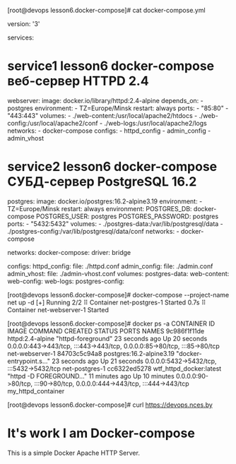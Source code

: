 [root@devops lesson6.docker-compose]# cat docker-compose.yml

version: '3'

services:
  # service1 lesson6 docker-compose веб-сервер HTTPD 2.4
  webserver:
    image: docker.io/library/httpd:2.4-alpine
    depends_on:
      - postgres
    environment:
      - TZ=Europe/Minsk
    restart: always
    ports:
      - "85:80"
      - "443:443"
    volumes:
      - ./web-content:/usr/local/apache2/htdocs
      - ./web-config:/usr/local/apache2/conf
      - ./web-logs:/usr/local/apache2/logs
    networks:
      - docker-compose
    configs:
      - httpd_config
      - admin_config
      - admin_vhost

  # service2 lesson6 docker-compose СУБД-сервер PostgreSQL 16.2
  postgres:
    image: docker.io/postgres:16.2-alpine3.19
    environment:
      - TZ=Europe/Minsk
    restart: always
    environment:
      POSTGRES_DB: docker-compose
      POSTGRES_USER: postgres
      POSTGRES_PASSWORD: postgres
    ports:
      - "5432:5432"
    volumes:
      - ./postgres-data:/var/lib/postgresql/data
      - ./postgres-config:/var/lib/postgresql/data/conf
    networks:
      - docker-compose

networks:
  docker-compose:
    driver: bridge

configs:
  httpd_config:
    file: ./httpd.conf
  admin_config:
    file: ./admin.conf
  admin_vhost:
    file: ./admin-vhost.conf
volumes:
  postgres-data:
  web-content:
  web-config:
  web-logs:
  postgres-config:
  
[root@devops lesson6.docker-compose]# docker-compose --project-name net up -d
[+] Running 2/2
 ⠿ Container net-postgres-1   Started                                                                                                                                           0.7s
 ⠿ Container net-webserver-1  Started     
 
[root@devops lesson6.docker-compose]# docker ps -a
CONTAINER ID   IMAGE                      COMMAND                  CREATED          STATUS          PORTS                                                                      NAMES
9c986f1f11de   httpd:2.4-alpine           "httpd-foreground"       23 seconds ago   Up 20 seconds   0.0.0.0:443->443/tcp, :::443->443/tcp, 0.0.0.0:85->80/tcp, :::85->80/tcp   net-webserver-1
84703c5c94a8   postgres:16.2-alpine3.19   "docker-entrypoint.s…"   23 seconds ago   Up 21 seconds   0.0.0.0:5432->5432/tcp, :::5432->5432/tcp                                  net-postgres-1
cc6322ed5278   wtf_httpd_docker:latest    "httpd -D FOREGROUND…"   11 minutes ago   Up 10 minutes   0.0.0.0:90->80/tcp, :::90->80/tcp, 0.0.0.0:444->443/tcp, :::444->443/tcp   my_httpd_container

[root@devops lesson6.docker-compose]# curl https://devops.nces.by
<!DOCTYPE html>
<html>
<head>
    <title>It's work I am Docker in Docker-compose</title>
</head>
<body>
    <h1>It's work I am Docker-compose</h1>
    <p>This is a simple Docker Apache HTTP Server.</p>
</body>
</html>

